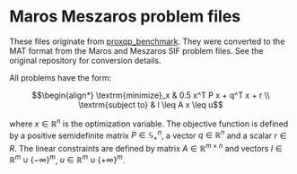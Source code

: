 # Maros Meszaros problem files

These files originate from [proxqp\_benchmark](https://github.com/Simple-Robotics/proxqp_benchmark/blob/86780921f82d5c7c04a8bddb66b03c85a1a1fbb8/problem_classes/maros_meszaros_data). They were converted to the MAT format from the Maros and Meszaros SIF problem files. See the original repository for conversion details.

All problems have the form:

```math
\begin{align*}
\textrm{minimize}_x & 0.5 x^T P x + q^T x + r \\
\textrm{subject to} &  l \leq A x \leq u
```

where $x \in \mathbb{R}^n$ is the optimization variable. The objective function is defined by a positive semidefinite matrix $P \in \mathbb{S}^n_+$, a vector $q \in \mathbb{R}^n$ and a scalar $r \in R$. The linear constraints are defined by matrix $A \in \mathbb{R}^{m \times n}$ and vectors $l \in \mathbb{R}^m \cup \{-\infty\}^m$, $u \in \mathbb{R}^m \cup \{+\infty\}^m$.
